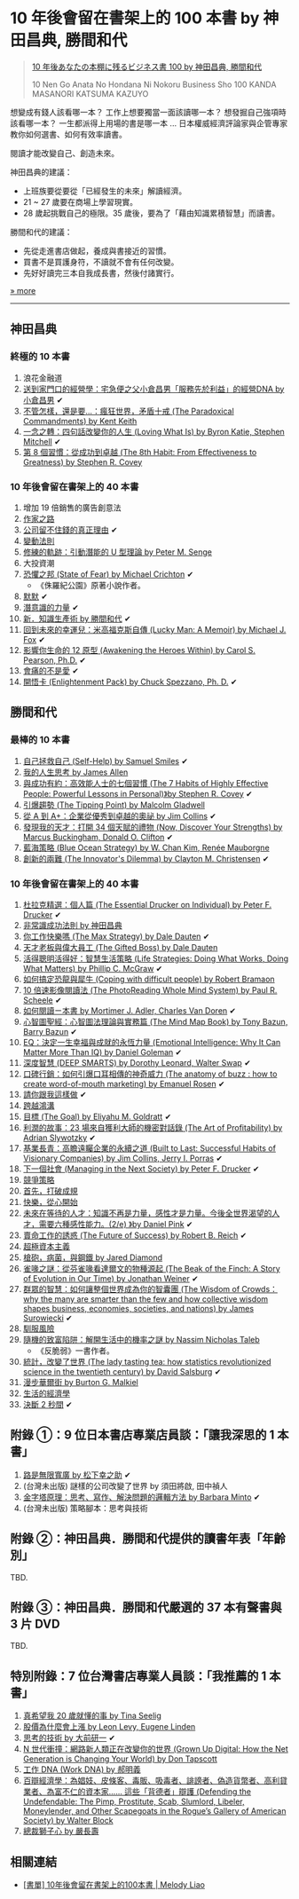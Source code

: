 # 10 年後會留在書架上的 100 本書 by 神田昌典, 勝間和代

> [10 年後あなたの本棚に残るビジネス書 100 by 神田昌典, 勝間和代](http://www.cdjapan.co.jp/ebooks/d/BTW10000000090389)
>
> 10 Nen Go Anata No Hondana Ni Nokoru Business Sho 100 KANDA MASANORI KATSUMA KAZUYO

想變成有錢人該看哪一本？
工作上想要獨當一面該讀哪一本？
想發掘自己強項時該看哪一本？
一生都派得上用場的書是哪一本 ...
日本權威經濟評論家與企管專家教你如何選書、如何有效率讀書。

閱讀才能改變自己、創造未來。

神田昌典的建議：

* 上班族要從要從「已經發生的未來」解讀經濟。
* 21 ~ 27 歲要在商場上學習現實。
* 28 歲起挑戰自己的極限。35 歲後，要為了「藉由知識累積智慧」而讀書。

勝間和代的建議：

* 先從走進書店做起，養成與書接近的習慣。
* 買書不是買護身符，不讀就不會有任何改變。
* 先好好讀完三本自我成長書，然後付諸實行。

[» more](https://www.taaze.tw/goods/11308023181.html)

----

## 神田昌典

### 終極的 10 本書

1. 浪花金融道
2. [送到家門口的經營學：宅急便之父小倉昌男「服務先於利益」的經營DNA by 小倉昌男](https://www.taaze.tw/goods/11311194645.html) ✔
3. [不管怎樣，還是要…：瘋狂世界，矛盾十戒 (The Paradoxical Commandments) by Kent Keith](https://www.taaze.tw/usedList.html?oid=11100178012)
4. [一念之轉：四句話改變你的人生 (Loving What Is) by Byron Katie, Stephen Mitchell](https://www.books.com.tw/products/0010369065) ✔
5. [第 8 個習慣：從成功到卓越 (The 8th Habit: From Effectiveness to Greatness) by Stephen R. Covey](https://www.kobo.com/tw/zh/ebook/YwuV7M127zqsBd8SKSku9w)

### 10 年後會留在書架上的 40 本書

1. 增加 19 倍銷售的廣告創意法
2. [作家之路](https://www.kobo.com/tw/zh/ebook/SRlZcYPAKDCRsOWUb9evNg)
3. [公司留不住錢的真正理由](https://www.books.com.tw/products/0010312105) ✔
4. [變動法則](https://www.taaze.tw/usedList.html?oid=11100249573)
5. [修練的軌跡：引動潛能的 U 型理論 by Peter M. Senge](https://www.taaze.tw/usedList.html?oid=11100033132)
6. 大投資潮
7. [恐懼之邦 (State of Fear) by Michael Crichton](https://www.taaze.tw/goods/11310092213.html) ✔
    * 《侏羅紀公園》原著小說作者。
8. [默默](https://www.books.com.tw/products/0010588613) ✔
9. [潛意識的力量](https://www.taaze.tw/usedList.html?oid=11100483800) ✔
10. [新．知識生產術 by 勝間和代](https://www.taaze.tw/usedList.html?oid=11100153609) ✔
11. [回到未來的幸運兒：米高福克斯自傳 (Lucky Man: A Memoir) by Michael J. Fox](https://www.taaze.tw/goods/11310337500.html) ✔
12. [影響你生命的 12 原型 (Awakening the Heroes Within) by Carol S. Pearson, Ph.D.](https://www.taaze.tw/usedList.html?oid=11100010049) ✔
13. [會痛的不是愛](https://www.books.com.tw/products/0010793413) ✔
14. [開悟卡 (Enlightenment Pack) by Chuck Spezzano, Ph. D.](https://www.books.com.tw/products/0010794541) ✔

## 勝間和代

### 最棒的 10 本書

1. [自己拯救自己 (Self-Help) by Samuel Smiles](https://www.taaze.tw/usedList.html?oid=11100702325) ✔
2. [我的人生思考 by James Allen](https://www.kobo.com/tw/zh/ebook/lQd7mWK79zqTd2rusVZtUg)
3. [與成功有約：高效能人士的七個習慣 (The 7 Habits of Highly Effective People: Powerful Lessons in Personal)》by Stephen R. Covey](http://www.books.com.tw/products/0010753548) ✔
4. [引爆趨勢 (The Tipping Point) by Malcolm Gladwell](https://www.kobo.com/tw/zh/ebook/0RwQnQ59WTSo8A3HVmEoUw)
5. [從 A 到 A+：企業從優秀到卓越的奧祕 by Jim Collins](https://www.kobo.com/tw/zh/ebook/aa-4) ✔
6. [發現我的天才：打開 34 個天賦的禮物 (Now, Discover Your Strengths) by Marcus Buckingham, Donald O. Clifton](https://www.taaze.tw/goods/11310970267.html) ✔
7. [藍海策略 (Blue Ocean Strategy) by W. Chan Kim, Renée Mauborgne](https://www.kobo.com/tw/zh/ebook/wUj8SLdpSDCMo57MwTrUwA)
8. [創新的兩難 (The Innovator's Dilemma) by Clayton M. Christensen](https://www.books.com.tw/products/0010367123) ✔

### 10 年後會留在書架上的 40 本書

1. [杜拉克精選：個人篇 (The Essential Drucker on Individual) by Peter F. Drucker](https://www.taaze.tw/goods/11311076084.html) ✔
2. [非常識成功法則 by 神田昌典](https://www.books.com.tw/products/0010427180)
3. [你工作快樂嗎 (The Max Strategy) by Dale Dauten](https://www.taaze.tw/usedList.html?oid=11100021404) ✔
4. [天才老板與偉大員工 (The Gifted Boss) by Dale Dauten](https://www.taaze.tw/usedList.html?oid=11100396187)
5. [活得聰明活得好：智慧生活策略 (Life Strategies: Doing What Works, Doing What Matters) by Phillip C. McGraw](https://www.taaze.tw/usedList.html?oid=11100326926) ✔
6. [如何搞定恐龍與犀牛 (Coping with difficult people) by Robert Bramaon](https://www.books.com.tw/products/0010188694)
7. [10 倍速影像閱讀法 (The PhotoReading Whole Mind System) by Paul R. Scheele](https://www.books.com.tw/products/0010560460) ✔
8. [如何閱讀ㄧ本書 by Mortimer J. Adler, Charles Van Doren](https://www.books.com.tw/products/0010736991) ✔
9. [心智圖聖經：心智圖法理論與實務篇 (The Mind Map Book) by Tony Bazun, Barry Bazun](https://www.taaze.tw/goods/11311236051.html) ✔
10. [EQ：決定一生幸福與成就的永恆力量 (Emotional Intelligence: Why It Can Matter More Than IQ) by Daniel Goleman](https://www.books.com.tw/products/0010702291) ✔
11. [深度智慧 (DEEP SMARTS) by Dorothy Leonard, Walter Swap](https://www.taaze.tw/usedList.html?oid=11100035814) ✔
12. [口碑行銷：如何引爆口耳相傳的神奇威力 (The anatomy of buzz : how to create word-of-mouth marketing) by Emanuel Rosen](https://www.taaze.tw/goods/11310629202.html) ✔
13. [請你跟我這樣做](https://www.taaze.tw/usedList.html?oid=11100131903) ✔
14. [跨越鴻溝](https://www.taaze.tw/usedList.html?oid=11100156401)
15. [目標 (The Goal) by Eliyahu M. Goldratt](https://www.books.com.tw/products/0010346055) ✔
16. [利潤的故事：23 場來自獲利大師的機密對話錄 (The Art of Profitability) by Adrian Slywotzky](https://www.taaze.tw/goods/11311289915.html) ✔
17. [基業長青：高瞻遠矚企業的永續之道 (Built to Last: Successful Habits of Visionary Companies) by Jim Collins, Jerry I. Porras](https://www.kobo.com/tw/zh/ebook/DrFdOAhW0TmNpyx1fSFKrA) ✔
18. [下一個社會 (Managing in the Next Society) by Peter F. Drucker](https://www.taaze.tw/goods/11309666391.html) ✔
19. [競爭策略](https://www.kobo.com/tw/zh/ebook/-aQDg3pYST2t5WrfXbAJLQ)
20. [首先，打破成規](https://www.books.com.tw/products/0010120349)
21. [快樂，從心開始](https://www.books.com.tw/products/0010036164)
22. [未來在等待的人才：知識不再是力量，感性才是力量。今後全世界渴望的人才，需要六種感性能力。(2/e) 》by Daniel Pink](https://www.books.com.tw/products/0010876496) ✔
23. [賣命工作的誘惑 (The Future of Success) by Robert B. Reich](https://www.taaze.tw/goods/11311174966.html) ✔
24. [超極資本主義](https://www.books.com.tw/products/0010408084)
25. [槍砲，病菌，與鋼鐵 by Jared Diamond](https://www.kobo.com/tw/zh/ebook/SeNBxxR2hzCZdTAAXrWvzw)
26. [雀喙之謎：從芬雀喙看達爾文的物種源起 (The Beak of the Finch: A Story of Evolution in Our Time) by Jonathan Weiner](https://www.taaze.tw/usedList.html?oid=11100554124) ✔
27. [群眾的智慧：如何讓整個世界成為你的智囊團 (The Wisdom of Crowds：why the many are smarter than the few and how collective wisdom shapes business, economies, societies, and nations) by James Surowiecki](https://www.books.com.tw/products/0010610343) ✔
28. [馴服風險](https://www.books.com.tw/products/0010344817)
29. [隨機的致富陷阱：解開生活中的機率之謎 by Nassim Nicholas Taleb](https://www.books.com.tw/products/0010190362)
    * 《反脆弱》一書作者。
30. [統計，改變了世界 (The lady tasting tea: how statistics revolutionized science in the twentieth century) by David Salsburg](https://www.taaze.tw/goods/11311189652.html) ✔
31. [漫步華爾街 by Burton G. Malkiel](https://www.kobo.com/tw/zh/ebook/YtUTQEE0ejWfSqbj2eNFzQ)
32. [生活的經濟學](https://www.books.com.tw/products/0010035520)
33. [決斷 2 秒間](https://www.books.com.tw/products/0010691640) ✔

## 附錄 ①：9 位日本書店專業店員談：「讓我深思的 1 本書」

1. [路是無限寬廣 by 松下幸之助](https://www.taaze.tw/usedList.html?oid=11100165798) ✔
2. (台灣未出版) 謎樣的公司改變了世界 by 須田將啟, 田中禎人
3. [金字塔原理：思考、寫作、解決問題的邏輯方法 by Barbara Minto](https://www.books.com.tw/products/0010369735) ✔
4. (台灣未出版) 策略腳本：思考與技術

## 附錄 ②：神田昌典．勝間和代提供的讀書年表「年齡別」

TBD.

## 附錄 ③：神田昌典．勝間和代嚴選的 37 本有聲書與 3 片 DVD

TBD.

## 特別附錄：7 位台灣書店專業人員談：「我推薦的 1 本書」

1. [真希望我 20 歲就懂的事 by Tina Seelig](https://www.kobo.com/tw/zh/ebook/20-xx)
2. [股價為什麼會上漲 by Leon Levy, Eugene Linden](https://www.books.com.tw/products/0010271775)
3. [思考的技術 by 大前研一](https://www.taaze.tw/goods/11310903051.html) ✔
4. [N 世代衝撞：網路新人類正在改變你的世界 (Grown Up Digital: How the Net Generation is Changing Your World) by Don Tapscott](https://www.books.com.tw/products/0010442896)
5. [工作 DNA (Work DNA) by 郝明義](https://www.books.com.tw/products/0010571586)
6. [百辯經濟學：為娼妓、皮條客、毒販、吸毒者、誹謗者、偽造貨幣者、高利貸業者、為富不仁的資本家…… 這些「背德者」辯護 (Defending the Undefendable: The Pimp, Prostitute, Scab, Slumlord, Libeler, Moneylender, and Other Scapegoats in the Rogue’s Gallery of American Society) by Walter Block](https://www.kobo.com/tw/zh/ebook/uqwlCLALuz6cqEf3e3NxaA)
7. [總裁獅子心 by 嚴長壽](https://www.books.com.tw/products/0010759185)

## 相關連結

* [[書單] 10年後會留在書架上的100本書 | Melody Liao](https://melodyliao.cc/370/%E6%9B%B8%E5%96%AE-10%E5%B9%B4%E5%BE%8C%E6%9C%83%E7%95%99%E5%9C%A8%E6%9B%B8%E6%9E%B6%E4%B8%8A%E7%9A%84100%E6%9C%AC%E6%9B%B8)
